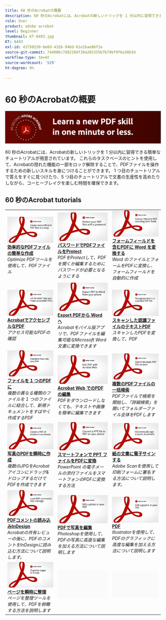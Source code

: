 ```yaml
---
title: 60 秒のAcrobatの概要
description: 60 秒のAcrobatには、Acrobatの新しいトリックを 1 分以内に習得できる簡単なチュートリアルが用意されています
role: User
product: adobe acrobat
level: Beginner
thumbnail: KT-8493.jpg
KT: 8493
exl-id: 43750150-6e0d-4326-946d-61e1bae86f2a
source-git-commit: 744006c7d8229df39a202355b7b79bf9f6a38b3d
workflow-type: tm+mt
source-wordcount: '529'
ht-degree: 0%

---
```


# 60 秒のAcrobatの概要

![60 秒のAcrobat Image](../assets/Hero-60sec.png)

60 秒のAcrobatには、Acrobatの新しいトリックを 1 分以内に習得できる簡単なチュートリアルが用意されています。 これらのタスクベースのヒントを使用して、Acrobatの隠れた機能の一部をロック解除することで、PDFファイルを操作するための新しいスキルを身につけることができます。 1 つ目のチュートリアルで答えをすぐに見つけたり、5 つ目のチュートリアルで文書の生産性を高めたりしながら、コーヒーブレイクを楽しむ時間を確保できます。

## 60 秒のAcrobat tutorials

<table style="table-layout:fixed">
<tr>
  <td>
    <a href="optimize.md">
      <img alt="効率的なPDFファイルの簡単な作成" src="../assets/60sec_Optimize_1280.jpg" />
    </a>
    <div>
    <a href="optimize.md"><strong>効率的なPDFファイルの簡単な作成</strong></a>
    </div>
    <em>Optimize PDFツールを使用して、PDFファイル</em>
    <br>
  </td>
  <td>
    <a href="protect.md">
      <img alt="パスワードでPDFファイルをProtect" src="../assets/60sec_Protect_1280.jpg" />
    </a>
    <div>
    <a href="protect.md"><strong>パスワードでPDFファイルをProtect</strong></a>
    </div>
    <em>PDFをProtectして、PDFを開くか編集するためにパスワードが必要となるようにする</em>
    <br>
  </td>
  <td>
    <a href="wordform.md">
      <img alt="フォームフィールドを含むPDFに Word を変換する" src="../assets/60sec_Wordform_1280.jpg" />
    </a>
    <div>
     <a href="wordform.md"><strong>フォームフィールドを含むPDFに Word を変換する</strong></a>
    </div>
    <em>Word のファイルとフォームをPDFに変換し、フォームフィールドを自動的に作成</em>
    <br>
  </td>
</tr>
<tr>
  <td>
    <a href="accessible.md">
      <img alt="AcrobatでアクセシブルなPDF" src="../assets/60sec_Accessible_1280.jpg" />
    </a>
    <div>
    <a href="accessible.md"><strong>AcrobatでアクセシブルなPDF</strong></a>
    </div>
    <em>アクセス可能なPDFの確認</em>
    <br>
  </td>
  <td>
    <a href="exportwordphone.md">
      <img alt="Export PDFから Word へ" src="../assets/60sec_Exportphone_1280.jpg" />
    </a>
    <div>
    <a href="exportwordphone.md"><strong>Export PDFから Word へ</strong></a>
    </div>
    <em>Acrobatモバイル版アプリで、PDFファイルを編集可能なMicrosoft Word 文書に変換できます</em>
    <br>
  </td>
  <td>
    <a href="textrecognition.md">
      <img alt="スキャンした認識ファイルのテキストPDF" src="../assets/60sec_Textrecognition_1280.jpg" />
    </a>
    <div>
     <a href="textrecognition.md"><strong>スキャンした認識ファイルのテキストPDF</strong></a>
    </div>
    <em>スキャンしたPDFを変換して、PDF</em>
    <br>
  </td>
</tr>
<tr>
  <td>
    <a href="combine-to-one-pdf.md">
      <img alt="ファイルを 1 つのPDFに" src="../assets/60sec_Combine_1280.jpg" />
    </a>
    <div>
    <a href="combine-to-one-pdf.md"><strong>ファイルを 1 つのPDFに</strong></a>
    </div>
    <em>複数の異なる種類のファイルを 1 つのファイルに結合して、新規ドキュメントをすばやく作成するPDF</em>
    <br>
  </td>
  <td>
    <a href="edit.md">
      <img alt="Acrobat Web でのPDFの編集" src="../assets/60sec_Edit_1280.jpg" />
    </a>
    <div>
    <a href="edit.md"><strong>Acrobat Web でのPDFの編集</strong></a>
    </div>
    <em>PDFをダウンロードしなくても、テキストや画像を簡単に編集できます</em>
    <br>
  </td>
  <td>
    <a href="search.md">
      <img alt="複数のPDFファイルの一括検索" src="../assets/60sec_Search_1280.jpg" />
    </a>
    <div>
     <a href="search.md"><strong>複数のPDFファイルの一括検索</strong></a>
    </div>
    <em>PDFファイルで検索を開始し、「詳細検索」を開いてフォルダーファイル全体をPDFします</em>
    <br>
  </td>
</tr>
<tr>
  <td>
    <a href="photo.md">
      <img alt="写真のPDFを瞬時に作成" src="../assets/60sec_Photo_1280.jpg" />
    </a>
    <div>
    <a href="photo.md"><strong>写真のPDFを瞬時に作成</strong></a>
    </div>
    <em>複数のJPGをAcrobatアイコンにドラッグ&amp;ドロップするだけでPDFを作成できます</em>
    <br>
  </td>
  <td>
    <a href="phone.md">
      <img alt="スマートフォンで PPT ファイルをPDFに変換" src="../assets/60sec_Phone_1280.jpg" />
    </a>
    <div>
    <a href="phone.md"><strong>スマートフォンで PPT ファイルをPDFに変換</strong></a>
    </div>
    <em>PowerPoint の電子メールの添付ファイルをスマートフォンのPDFに変換する方法</em>
    <br>
  </td>  
  <td>
    <a href="sign.md">
      <img alt="紙の文書に電子サインする" src="../assets/60sec_Sign_1280.jpg" />
    </a>
    <div>
    <a href="sign.md"><strong>紙の文書に電子サインする</strong></a>
    </div>
    <em>Adobe Scanを使用して印刷フォームに署名する方法について説明します。</em>
    <br>
  </td>  
</tr>
<tr>
  <td>
    <a href="indesign.md">
      <img alt="PDFコメントの読み込みInDesign" src="../assets/60sec_InDesign_1280.jpg" />
    </a>
    <div>
    <a href="indesign.md"><strong>PDFコメントの読み込みInDesign</strong></a>
    </div>
    <em>Acrobatの共有レビューの後に、PDFのコメントをInDesignに読み込む方法について説明します。</em>
    <br>
  </td>
   <td>
    <a href="editphoto.md">
      <img alt="PDFで写真を編集" src="../assets/60sec_Editphoto_1280.jpg" />
    </a>
    <div>
    <a href="editphoto.md"><strong>PDFで写真を編集</strong></a>
    </div>
    <em>Photoshopを使用して、PDFの写真に高度な編集を加える方法について説明します</em>
    <br>
  </td>
  <td>
    <a href="editgraphic.md">
      <img alt="PDF" src="../assets/60sec_Editgraphic_1280.jpg" />
    </a>
    <div>
    <a href="editgraphic.md"><strong>PDF</strong></a>
    </div>
    <em>Illustratorを使用して、PDFのグラフィックに高度な編集を加える方法について説明します</em>
    <br>
  </td> 
</tr>
<tr>
  <td>
    <a href="organize.md">
      <img alt="ページを瞬時に整理" src="../assets/60sec_Organize_1280.jpg" />
    </a>
    <div>
    <a href="organize.md"><strong>ページを瞬時に整理</strong></a>
    </div>
    <em>ページを整理ツールを使用して、PDFを俯瞰する方法を説明します</em>
    <br>
  </td>
  <td>
   <img alt="スペーサー" src="../assets/Grayspacer.png" />
    <div>
    <br>
  </td>
  <td>
   <img alt="スペーサー" src="../assets/Grayspacer.png" />
    <div>
    <br>
  </td>  
</tr>
</table>